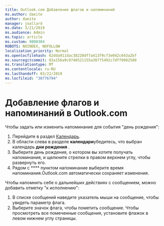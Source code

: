 ```yaml
---
title: Outlook.com Добавление флагов и напоминаний
ms.author: daeite
author: daeite
manager: joallard
ms.date: 3/21/2019
ms.audience: Admin
ms.topic: article
ms.custom: 9000304
ROBOTS: NOINDEX, NOFOLLOW
localization_priority: Normal
ms.openlocfilehash: 62dda911dac38220df7a413f9cf3e042c643a2bf
ms.sourcegitcommit: 03a156a9c9740521155a30775492c7dff0982588
ms.translationtype: MT
ms.contentlocale: ru-RU
ms.lasthandoff: 03/22/2019
ms.locfileid: "30776794"
---
```

# <a name="adding-flags-and-reminders-in-outlookcom"></a>Добавление флагов и напоминаний в Outlook.com

Чтобы задать или изменить напоминание для события "день рождения":

1. Перейдите в раздел [Календарь](https://outlook.live.com/calendar/).
1. В области слева в разделе **календари**убедитесь, что выбран календарь **дни рождения** .
1. Выберите день рождения, о котором вы хотите получать напоминания, и щелкните стрелки в правом верхнем углу, чтобы развернуть его.
1. Рядом с **** пунктом напоминание выберите время напоминания.Outlook.com автоматически сохраняет изменения.

Чтобы напомнить себе о дальнейших действиях с сообщением, можно добавить отметку "к исполнению":

1. В списке сообщений наведите указатель мыши на сообщение, чтобы увидеть параметр флага.
1. Выберите значок флага, чтобы пометить сообщение. Чтобы просмотреть все помеченные сообщения, установите флажок в левом нижнем углу страницы.
